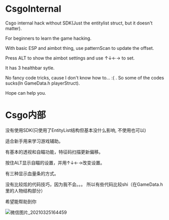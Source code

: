 # CsgoInternal
Csgo internal hack without SDK(Just the entitylist struct, but it doesn't matter).

For beginners to learn the game hacking.

With basic ESP and aimbot thing, use patternScan to update the offset.

Press ALT to show the aimbot settings and use ↑↓←→ to set.

It has 3 healthbar sytle.

No fancy code tricks, cause I don't know how to... :( . So some of the codes sucks(In GameData.h playerStruct).

Hope can help you.

# Csgo内部
没有使用SDK(只使用了EntityList结构但基本没什么影响, 不使用也可以)

适合新手用来学习游戏辅助。

有基本的透视和自瞄功能，特征码扫描更新偏移。

按住ALT显示自瞄的设置，并用↑↓←→改变设置。

有三种显示血量条的方式。

没有比较炫的代码技巧，因为我不会。。。 所以有些代码比较shi（在GameData.h里的人物结构部分）

希望能帮助到你

![微信图片_20210325164459](https://user-images.githubusercontent.com/34472475/112574161-fdfb6580-8daa-11eb-8fd2-9dbf59f20563.png)
